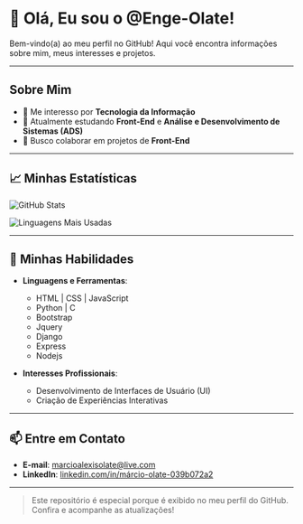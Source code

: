 # 👋 Olá, Eu sou o @Enge-Olate! 

Bem-vindo(a) ao meu perfil no GitHub! Aqui você encontra informações sobre mim, meus interesses e projetos.

---

## Sobre Mim
- 👀 Me interesso por **Tecnologia da Informação**
- 🌱 Atualmente estudando **Front-End** e **Análise e Desenvolvimento de Sistemas (ADS)**
- 💞️ Busco colaborar em projetos de **Front-End**

---

## 📈 Minhas Estatísticas

![GitHub Stats](https://github-readme-stats.vercel.app/api?username=Enge-Olate&show_icons=true&theme=radical)

![Linguagens Mais Usadas](https://github-readme-stats.vercel.app/api/top-langs/?username=Enge-Olate&layout=compact&theme=radical)

---

## 🌟 Minhas Habilidades
- **Linguagens e Ferramentas**:
  - HTML | CSS | JavaScript
  - Python | C
  - Bootstrap
  - Jquery
  - Django
  - Express
  - Nodejs

- **Interesses Profissionais**:
  - Desenvolvimento de Interfaces de Usuário (UI)
  - Criação de Experiências Interativas

---

## 📫 Entre em Contato
- **E-mail**: [marcioalexisolate@live.com](mailto:marcioalexisolate@live.com)
- **LinkedIn**: [linkedin.com/in/márcio-olate-039b072a2](https://www.linkedin.com/in/m%C3%A1rcio-olate-039b072a2?lipi=urn%3Ali%3Apage%3Ad_flagship3_profile_view_base_contact_details%3BCqixtTgWTOyVtaC6njzQbQ%3D%3D)

---

> Este repositório é especial porque é exibido no meu perfil do GitHub. Confira e acompanhe as atualizações!
